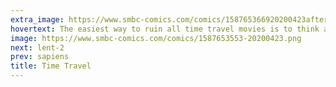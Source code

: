 ```yaml
---
extra_image: https://www.smbc-comics.com/comics/158765366920200423after.png
hovertext: The easiest way to ruin all time travel movies is to think about time travel for more than 3 seconds.
image: https://www.smbc-comics.com/comics/1587653553-20200423.png
next: lent-2
prev: sapiens
title: Time Travel
---
```

